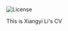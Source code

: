 ![License](https://img.shields.io/github/license/senli1073/senli1073.github.io)


This is Xiangyi Li's CV
